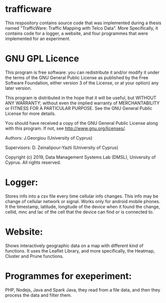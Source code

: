 # trafficware

This respository contains source code that was implemented during a thesis named "TrafficWare: Traffic Mapping with Telco Data". More Specifically, it contains code for a logger, a website, and four programmes that were implemented for an experiment.

# GNU GPL Licence
This program is free software: you can redistribute it and/or modify it under the terms of the GNU General Public License as published by the Free Software Foundation, either version 3 of the License, or at your option) any later version.

This program is distributed in the hope that it will be useful, but WITHOUT ANY WARRANTY; without even the implied warranty of MERCHANTABILITY or FITNESS FOR A PARTICULAR PURPOSE. See the GNU General Public License for more details.

Υou should have received a copy of the GNU General Public License along with this program. If not, see http://www.gnu.org/licenses/.

Authors: J.Georgiou (University of Cyprus)

Supervisors: D. Zeinalipour-Yazti (University of Cyprus)

Copyright (c) 2019, Data Management Systems Lab (DMSL), University of Cyprus. All rights reserved.


# Logger: 
Stores info into a csv file every time cellular info changes. This info may be change of cellular network or signal. Works only for android mobile phones.
It the timestamp, latitude, longitude of the device when it found the change, cellid, mnc and lac of the cell that the device can find or is connected to.

# Website:
Shows interactively geographic data on a map with different kind of functions. It uses the Leaflet Library, and more specifically, the Heatmap, Cluster and Prune functions.

# Programmes for exeperiment: 
PHP, Nodejs, Java and Spark Java, they read from a file data, and then they process the data and filter them. 
